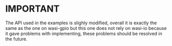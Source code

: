 # IMPORTANT

The API used in the examples is slighly modified, overall it is exactly the same as the one on wasi-gpio but this one does not rely on wasi-io because it gave problems with implementing, these problems should be resolved in the future.